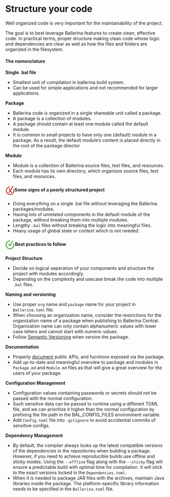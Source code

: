 # Structure your code

Well organized code is very important for the maintainability of the project.

The goal is to best leverage Ballerina features to create clean, effective code. In practical terms, proper structure making clean code whose logic and dependencies are clear as well as how the files and folders are organized in the filesystem.

<h4>The nomenclature</h4>

**Single .bal file**
- Smallest unit of compilation in ballerina build system. 
- Can be used for simple applications and not recommended for larger applications.

**Package**
- Ballerina code is organized in a single shareable unit called a package.
- A package is a collection of modules.
- A package should contain at least one module called the default module.
- It is common in small projects to have only one (default) module in a package. As a result, the default module’s content is placed directly in the root of the package director

**Module**
- Module is a collection of Ballerina source files, test files, and resources.  
- Each module has its own directory, which organizes source files, test files, and resources.

<h4><img align="center" height="30" src="../img/BadCode.png">Some signs of a poorly structured project</h4>

- Doing everything on a single .bal file without leveraging the Ballerina packages/modules.
- Having lots of unrelated components in the default module of the package, without breaking them into multiple modules.
- Lengthy `.bal` files without breaking the logic into meaningful files.
- Heavy usage of global state or context which is not needed.

<h4><img align="center" height="30" src="../img/GoodCode.png">Best practices to follow</h4>

**Project Structure**
- Decide on logical seperation of your components and structure the project with modules accordingly. 
- Depending on the complexity and usecase break the code into multiple `.bal` files. 

**Naming and versioning**
- Use proper `org` name and `package` name for your project in `Ballerina.toml` file.
- When choosing an organization name, consider the restrictions for the organization name of a package when publishing to Ballerina Central. Organization name can only contain alphanumeric values with lower case letters and cannot start with numeric values. 
- Follow [Semantic Versioning](https://semver.org/) when version the package.

**Documentation**
- Properly [document](https://ballerina.io/learn/generate-code-documentation/) public APIs, and fucntions exposed via the package.
- Add up-to-date and meaningful overview to package and modules in `Package.md` and `Module.md` files as that will give a great overview for the users of your package. 

**Configuration Management** 
- Configuration values containing passwords or secrets should not be passed with the normal configuration.
- Such sensitive data can be passed to runtime using a different TOML file, and we can prioritize it higher than the normal configuration by prefixing the file path in the BAL_CONFIG_FILES environment variable.
- Add `Config.toml` file into `.gitignore` to avoid accidential commits of sensitive configs.

**Dependency Management** 

- By default, the compiler always looks up the latest compatible versions of the dependencies in the repositories when building a package. However, if you need to achieve reproducible builds use offline and sticky modes. Using the `--offline` flag along with the `--sticky` flag will ensure a predictable build with optimal time for compilation. It will stick to the exact versions locked in the `Dependencies.toml`.
- When it is needed to package JAR files with the archives, maintain Java libraries inside the package. The platform-specific library information needs to be specified in the `Ballerina.toml` file.   
